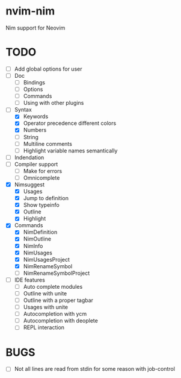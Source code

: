 # nvim-nim
Nim support for Neovim

# TODO
- [ ] Add global options for user
- [ ] Doc
    - [ ] Bindings
    - [ ] Options
    - [ ] Commands
    - [ ] Using with other plugins
- [ ] Syntax
    - [x] Keywords
    - [x] Operator precedence different colors
    - [x] Numbers
    - [ ] String
    - [ ] Multiline comments
    - [ ] Highlight variable names semantically
- [ ] Indendation
- [ ] Compiler support
    - [ ] Make for errors
    - [ ] Omnicomplete
- [x] Nimsuggest
    - [x] Usages
    - [x] Jump to definition
    - [x] Show typeinfo
    - [x] Outline
    - [x] Highlight
- [x] Commands
    - [x] NimDefinition
    - [x] NimOutline
    - [x] NimInfo
    - [x] NimUsages
    - [x] NimUsagesProject
    - [x] NimRenameSymbol
    - [ ] NimRenameSymbolProject
- [ ] IDE features
    - [ ] Auto complete modules
    - [ ] Outline with unite
    - [ ] Outline with a proper tagbar
    - [ ] Usages with unite
    - [ ] Autocompletion with ycm
    - [ ] Autocompletion with deoplete
    - [ ] REPL interaction

# BUGS
- [ ] Not all lines are read from stdin for some reason with job-control

